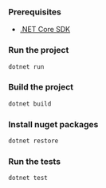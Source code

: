 ### Prerequisites
-  [.NET Core SDK](https://dotnet.microsoft.com/download)
### Run the project
```bash
dotnet run
```

### Build the project
```bash
dotnet build
```

### Install nuget packages
```bash
dotnet restore
```

### Run the tests
```bash
dotnet test
```